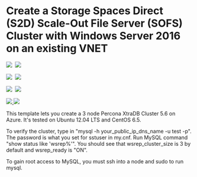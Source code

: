 # Create a Storage Spaces Direct (S2D) Scale-Out File Server (SOFS) Cluster with Windows Server 2016 on an existing VNET

<IMG SRC="https://azbotstorage.blob.core.windows.net/badges/mysql-ha-pxc-zones/PublicLastTestDate.svg" />&nbsp;
<IMG SRC="https://azbotstorage.blob.core.windows.net/badges/mysql-ha-pxc-zones/PublicDeployment.svg" />&nbsp;

<IMG SRC="https://azbotstorage.blob.core.windows.net/badges/mysql-ha-pxc-zones/FairfaxLastTestDate.svg" />&nbsp;
<IMG SRC="https://azbotstorage.blob.core.windows.net/badges/mysql-ha-pxc-zones/FairfaxDeployment.svg" />&nbsp;

<IMG SRC="https://azbotstorage.blob.core.windows.net/badges/mysql-ha-pxc-zones/BestPracticeResult.svg" />&nbsp;
<IMG SRC="https://azbotstorage.blob.core.windows.net/badges/mysql-ha-pxc-zones/CredScanResult.svg" />&nbsp;

<a href="https://portal.azure.com/#create/Microsoft.Template/uri/https%3A%2F%2Fazresiliency.blob.core.windows.net%2Fmysql-ha-pxc-zones%2Fazuredeploy.json" target="_blank">
    <img src="http://azuredeploy.net/deploybutton.png"/>
</a>
<a href="http://armviz.io/#/?load=https%3A%2F%2Fresiliency.blob.core.windows.net%2Fmysql-ha-pxc-zones%2Fazuredeploy.json" target="_blank">
    <img src="http://armviz.io/visualizebutton.png"/>
</a>


This template lets you create a 3 node Percona XtraDB Cluster 5.6 on Azure.  It's tested on Ubuntu 12.04 LTS and CentOS 6.5.  

To verify the cluster, type in "mysql -h your_public_ip_dns_name -u test -p".  The password is what you set for sstuser in my.cnf. Run MySQL command "show status like 'wsrep%'".  You should see that wsrep_cluster_size is 3 by default and wsrep_ready is "ON". 

To gain root access to MySQL, you must ssh into a node and sudo to run mysql.   

